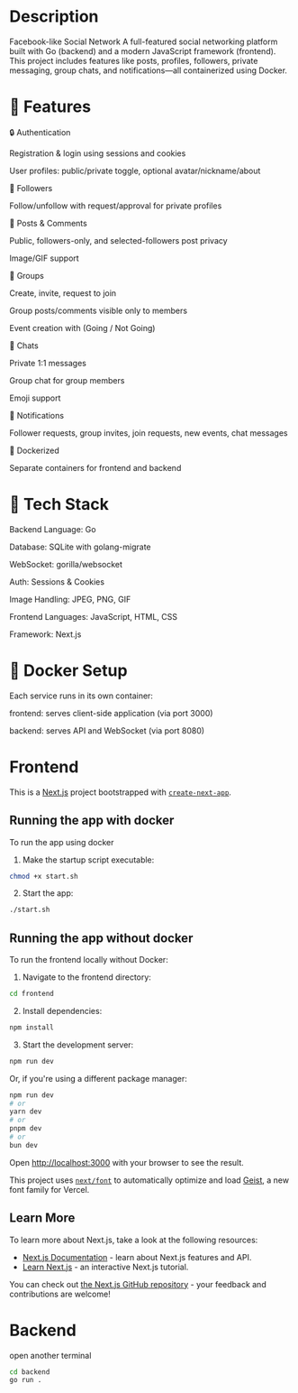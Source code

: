 # Description

Facebook-like Social Network
A full-featured social networking platform built with Go (backend) and a modern JavaScript framework (frontend). This project includes features like posts, profiles, followers, private messaging, group chats, and notifications—all containerized using Docker.


# 🚀 Features
🔒 Authentication

Registration & login using sessions and cookies

User profiles: public/private toggle, optional avatar/nickname/about

👤 Followers

Follow/unfollow with request/approval for private profiles

🧾 Posts & Comments

Public, followers-only, and selected-followers post privacy

Image/GIF support

👥 Groups

Create, invite, request to join

Group posts/comments visible only to members

Event creation with (Going / Not Going)

💬 Chats

Private 1:1 messages

Group chat for group members

Emoji support

🔔 Notifications

Follower requests, group invites, join requests, new events, chat messages

🐳 Dockerized

Separate containers for frontend and backend

# 🧱 Tech Stack
Backend
Language: Go

Database: SQLite with golang-migrate

WebSocket: gorilla/websocket

Auth: Sessions & Cookies

Image Handling: JPEG, PNG, GIF

Frontend
Languages: JavaScript, HTML, CSS

Framework: Next.js

# 🐳 Docker Setup
Each service runs in its own container:

frontend: serves client-side application (via port 3000)

backend: serves API and WebSocket (via port 8080)

# Frontend
This is a [Next.js](https://nextjs.org) project bootstrapped with [`create-next-app`](https://github.com/vercel/next.js/tree/canary/packages/create-next-app).


## Running the app with docker
To run the app using docker
1. Make  the startup script executable:

```bash
chmod +x start.sh
```
2. Start the app:
```bash
./start.sh
```
## Running the app without docker
To run the frontend locally without Docker:

1. Navigate to the frontend directory:
```bash
cd frontend
```
2. Install dependencies:
```bash
npm install
```
3. Start the development server:
```bash
npm run dev
```
Or, if you're using a different package manager:
```bash
npm run dev
# or
yarn dev
# or
pnpm dev
# or
bun dev
```

Open [http://localhost:3000](http://localhost:3000) with your browser to see the result.


This project uses [`next/font`](https://nextjs.org/docs/app/building-your-application/optimizing/fonts) to automatically optimize and load [Geist](https://vercel.com/font), a new font family for Vercel.

## Learn More

To learn more about Next.js, take a look at the following resources:

- [Next.js Documentation](https://nextjs.org/docs) - learn about Next.js features and API.
- [Learn Next.js](https://nextjs.org/learn) - an interactive Next.js tutorial.

You can check out [the Next.js GitHub repository](https://github.com/vercel/next.js) - your feedback and contributions are welcome!


# Backend

open another terminal
```bash
cd backend
go run .
```